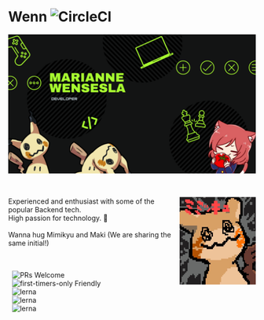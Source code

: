 # Wenn ![CircleCI](https://circleci.com/gh/codesandbox/codesandbox-client.svg?style=svg)
<p align="center">
  <a href="https://codesandbox.io">
    <img src="bg-aboutme-github.png" width=800px>
  </a>
</p>

&nbsp;

<img src="mimikyuuu.jpg" align="right" width="155" height="178">

Experienced and enthusiast with some of the popular Backend tech. <br>
High passion for technology. 🚀 <br><br>
Wanna hug Mimikyu and Maki (We are sharing the same initial!)

<br><br>&nbsp;
![PRs Welcome](https://img.shields.io/badge/web-developer-purple)<br>&nbsp;
![first-timers-only Friendly](https://img.shields.io/badge/backend-developer-blue)<br>&nbsp;
![lerna](https://img.shields.io/badge/pokemon-master-red)<br>&nbsp;
![lerna](https://img.shields.io/badge/chess-player-green)<br>&nbsp;
![lerna](https://img.shields.io/badge/casual-gamer-black)

